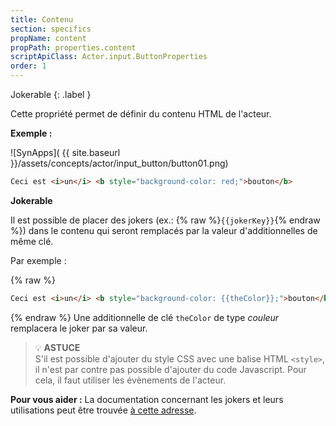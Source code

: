 ```yaml
---
title: Contenu
section: specifics
propName: content
propPath: properties.content
scriptApiClass: Actor.input.ButtonProperties
order: 1
---
```


Jokerable
{: .label }

Cette propriété permet de définir du contenu HTML de l'acteur.

**Exemple :**

<div class="code-example" markdown="1">

![SynApps]( {{ site.baseurl }}/assets/concepts/actor/input_button/button01.png)

</div>


```html
Ceci est <i>un</i> <b style="background-color: red;">bouton</b>
```


**Jokerable**

Il est possible de placer des jokers (ex.: {% raw %}`{{jokerKey}}`{% endraw %}) dans le contenu qui seront remplacés par la valeur d'additionnelles de même clé.

Par exemple :

{% raw %}
```html
Ceci est <i>un</i> <b style="background-color: {{theColor}};">bouton</b>.

```
{% endraw %}
Une additionnelle de clé `theColor` de type *couleur* remplacera le joker par sa valeur.



> 💡 **ASTUCE**<br>
> S'il est possible d'ajouter du style CSS avec une balise HTML `<style>`, il n'est par contre pas possible d'ajouter du code Javascript.
> Pour cela, il faut utiliser les évènements de l'acteur.

**Pour vous aider :**
La documentation concernant les jokers et leurs utilisations peut être trouvée [à cette adresse]().

